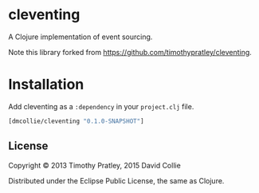 # cleventing

A Clojure implementation of event sourcing.

Note this library forked from https://github.com/timothypratley/cleventing.

# Installation

Add cleventing as a `:dependency` in your `project.clj` file.

```clojure
[dmcollie/cleventing "0.1.0-SNAPSHOT"]
```

## License

Copyright © 2013 Timothy Pratley, 2015 David Collie

Distributed under the Eclipse Public License, the same as Clojure.
